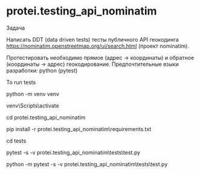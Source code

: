 # protei.testing_api_nominatim
Задача

Написать DDT (data driven tests) тесты публичного API геокодинга https://nominatim.openstreetmap.org/ui/search.html (проект nominatim).

Протестировать необходимо прямое (адрес -> координаты) и обратное (координаты -> адрес) геокодирование. Предпочтительные языки разработки: python (pytest)



To run tests

python -m venv venv

venv\Scripts\activate

cd protei.testing_api_nominatim

pip install -r protei.testing_api_nominatim\requirements.txt

cd tests

pytest -s -v protei.testing_api_nominatim\tests\test.py

python -m pytest -s -v protei.testing_api_nominatim\tests\test.py
